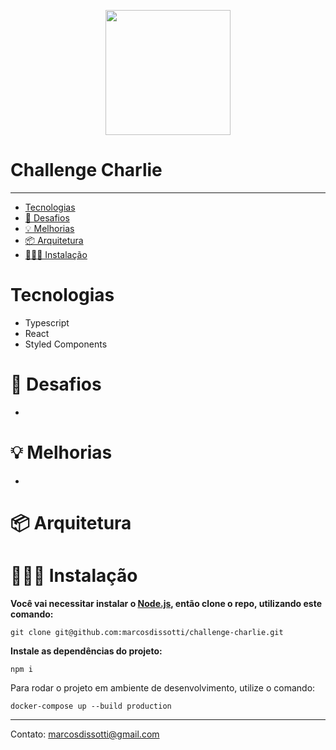<p align="center">
   <img src="https://avatars.githubusercontent.com/u/7063040?s=200&v=4" width="200"/>
</p>

# Challenge Charlie

---

- [Tecnologias](#Tecnologias)
- [🚀 Desafios](#🚀-Desafios)
- [💡 Melhorias](#💡-Melhorias)
- [📦 Arquitetura](#📦-Arquitetura)
- [👨🏽‍🍳 Instalação](#👨🏽‍🍳-Instalação)

# Tecnologias

- Typescript
- React
- Styled Components

# 🚀 Desafios

-

# 💡 Melhorias

-

# 📦 Arquitetura

# 👨🏽‍🍳 Instalação

**Você vai necessitar instalar o [Node.js](https://nodejs.org/en/download/), então clone o repo, utilizando este comando:**

`git clone git@github.com:marcosdissotti/challenge-charlie.git`

**Instale as dependências do projeto:**

`npm i`

Para rodar o projeto em ambiente de desenvolvimento, utilize o comando:

`docker-compose up --build production`

---

Contato: marcosdissotti@gmail.com
